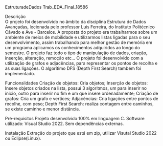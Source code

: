 EstruturadeDados Trab_EDA_Final_18586
	
Descrição	
O projeto foi desenvolvido no âmbito da disciplina Estrutura de Dados Avançadas, lecionada pelo professor Luís Ferreira, do Instituto Politécnico Cávado e Ave - Barcelos. A proposta do projeto era trabalharmos
sobre um ambiente de meios de mobilidade e utilizarmos listas ligadas para o seu desenvolvimento, assim trabalhando para melhor gestão de memória em um programa aplicamos os conhecimentos adquiridos ao longo do
semestre. O projeto faz todo o tipo de manipulação de dados, criação, inserção, alteração, remoção etc... O projeto foi desenvolvido com a utilização de grafos e adjacências, para representar os pontos de recolha
e as suas ligações. O algorítimo DFS (Depth First Search) também foi implementado.

Funcionalidades
Criação de objetos: Cria objetos;
Inserção de objetos: Insere objetos criados na lista, possuí 3 algoritmos, um para inserir no inicio, outro para inserir no fim e um que insere ordenadamente;
Criação de grafos: Cria um grafo e vertices;
Adjacências: Cria ligações entre pontos de recolhe, com peso;
Depth First Search: realiza contagem entre caminhos, se existe caminho e menor distância.

Pré-requisitos
Projeto desenvolvido 100% em linguagem  C.
Software utilizado: Visual Studio 2022.
Sem dependências externas.

Instalação
Extração do projeto que está em zip, utilizar Visutal Studio 2022 ou Eclipse(Linux).
